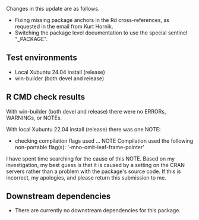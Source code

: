 Changes in this update are as follows.
* Fixing missing package anchors in the Rd cross-references, as
  requested in the email from Kurt Hornik.
* Switching the package level documentation to use the special
  sentinel "_PACKAGE".

## Test environments

* Local Xubuntu 24.04 install (release)
* win-builder (both devel and release)

## R CMD check results

With win-builder (both devel and release) there were no ERRORs,
WARNINGs, or NOTEs.

With local Xubuntu 22.04 install (release) there was one NOTE:

  * checking compilation flags used ... NOTE
  Compilation used the following non-portable flag(s):
    ‘-mno-omit-leaf-frame-pointer’

I have spent time searching for the cause of this NOTE. Based on my
investigation, my best guess is that it is caused by a setting on the
CRAN servers rather than a problem with the package's source code. If
this is incorrect, my apologies, and please return this submission to
me.

## Downstream dependencies

* There are currently no downstream dependencies for this package.
